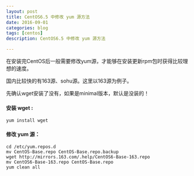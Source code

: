```yaml
---
layout: post
title: CentOS6.5 中修改 yum 源方法
date: 2016-09-01
categories: blog
tags: [centos]
description: CentOS6.5 中修改 yum 源方法

---
```


在安装完CentOS后一般需要修改yum源，才能够在安装更新rpm包时获得比较理想的速度。

国内比较快的有163源、sohu源。这里以163源为例子。

先确认wget安装了没有，如果是minimal版本，默认是没装的！

#### 安装 wget : 

`yum install wget`

#### 修改 yum 源：

    cd /etc/yum.repos.d
    mv CentOS-Base.repo CentOS-Base.repo.backup
    wget http://mirrors.163.com/.help/CentOS6-Base-163.repo
    mv CentOS6-Base-163.repo CentOS-Base.repo
    yum clean all 
